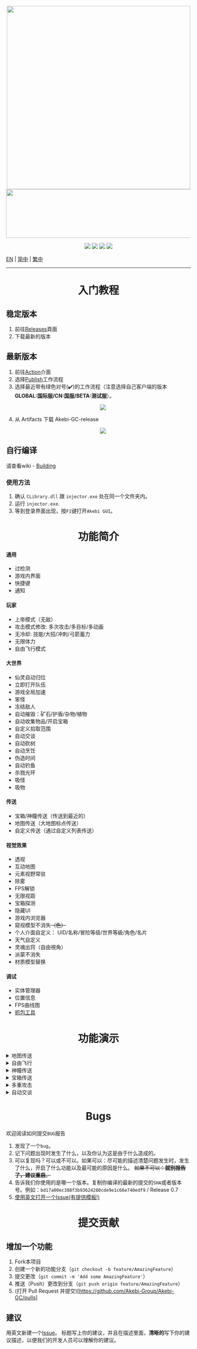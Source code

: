 <p align="center">
  <a href="#"><img width="500" height="500" src="https://user-images.githubusercontent.com/67109235/176832758-7089defd-0edd-4c7a-bd69-60eeef99dca7.png"></a>
  <a href="#"><img width="690" height="133" src="https://user-images.githubusercontent.com/67109235/176832764-471a6bd5-405f-43dd-97ec-c11997880993.png"></a>
</p>

<p align="center">
	<a href="https://github.com/Akebi-Group/Akebi-GC/releases/latest"><img src="https://img.shields.io/github/v/release/Akebi-Group/Akebi-GC?style=for-the-badge"></a>
	<a href="https://github.com/Akebi-Group/Akebi-GC/releases"><img src="https://img.shields.io/github/downloads/Akebi-Group/Akebi-GC/total.svg?style=for-the-badge"></a>
	<a href="https://github.com/Akebi-Group/Akebi-GC/graphs/contributors"><img src="https://img.shields.io/github/contributors/Akebi-Group/Akebi-GC?style=for-the-badge&color=red"></a>
	<a href="https://discord.gg/MmV8hNZB9S"><img src="https://img.shields.io/discord/440536354544156683?label=Discord&logo=discord&style=for-the-badge&color=blueviolet"></a>
</p>

[EN](README.md) | [简中](README_zh-Hans.md) | [繁中](README_zh-Hant.md)

---

<h1 align="center">入门教程</h1>

## 稳定版本
1. 前往[Releases](https://github.com/Akebi-Group/Akebi-GC/releases)頁面
1. 下载最新的版本

## 最新版本
1. 前往[Action](https://github.com/Akebi-Group/Akebi-GC/actions)介面
1. 选择[Publish](https://github.com/Akebi-Group/Akebi-GC/actions/workflows/main.yml)工作流程
1. 选择最近带有绿色对号(:heavy_check_mark:)的工作流程（注意选择自己客户端的版本 **GLOBAL:国际服/CN:国服/BETA:测试服**）。
	<p align="center">
	  <a href="#"><img src="https://user-images.githubusercontent.com/96950043/186429274-1e556c58-8027-4ec9-9c1d-3609c75aede4.png"></a>
	</p>
4. 从 Artifacts 下载 Akebi-GC-release
	<p align="center">
	  <a href="#"><img src="https://user-images.githubusercontent.com/96950043/186429302-7c7be3f6-df2f-4e49-9bb9-4a703c3491df.png"></a>
	</p>

## 自行编译
请查看wiki - [Building](https://github.com/Akebi-Group/Akebi-GC/wiki/Building%EF%BD%9C%E5%BB%BA%E7%BD%AE)

### 使用方法
1. 确认 `CLibrary.dll` 跟 `injector.exe` 处在同一个文件夹内。
2. 运行 `injector.exe`.
3. 等到登录界面出现，按`F1`键打开`Akebi GUI`。

<h1 align="center">功能简介</h1>

#### 通用
- 过检测
- 游戏内界面
- 快捷键
- 通知

#### 玩家
- 上帝模式（无敌）
- 攻击模式修改: 多次攻击/多目标/多动画
- 无冷却: 技能/大招/冲刺/弓箭蓄力
- 无限体力
- 自由飞行模式

#### 大世界
- 仙灵自动归位
- 立即打开队伍
- 游戏全局加速
- 笨怪
- 冻结敌人
- 自动摧毁：矿石/护盾/杂物/植物
- 自动收集物品/开启宝箱
- 自定义拾取范围
- 自动交谈
- 自动砍树
- 自动烹饪
- 伪造时间
- 自动钓鱼
- 杀戮光环
- 吸怪
- 吸物

#### 传送
- 宝箱/神瞳传送（传送到最近的）
- 地图传送（大地图标点传送）
- 自定义传送（通过自定义列表传送）

#### 视觉效果
- 透视
- 互动地图
- 元素视野常驻
- 除雾
- FPS解锁
- 无限视距
- 宝箱探测
- 隐藏UI
- 游戏内浏览器
- 窥视模型不消失~~（色）~~
- 个人介面自定义： UID/名称/冒险等级/世界等級/角色/名片
- 天气自定义
- 灵魂出窍（自由視角）
- 派蒙不消失
- 材质模型替换

#### 调试
- 实体管理器
- 位置信息
- FPS曲线图
- [抓包工具](https://github.com/Akebi-Group/Akebi-PacketSniffer)

<h1 align="center">功能演示</h1>

<details>
  <summary>地图传送</summary>
  <img src="https://github.com/CallowBlack/gif-demos/blob/main/genshin-cheat/map-teleport-demo.gif"/>
</details>
<details>
  <summary>自由飞行</summary>
  <img src="https://github.com/CallowBlack/gif-demos/blob/main/genshin-cheat/noclip-demo.gif"/>
</details>
<details>
  <summary>神瞳传送</summary>
  <img src="https://github.com/CallowBlack/gif-demos/blob/main/genshin-cheat/oculi-teleport-demo.gif"/>
</details>
<details>
  <summary>宝箱传送</summary>
  <img src="https://github.com/CallowBlack/gif-demos/blob/main/genshin-cheat/chest-teleport-demo.gif"/>
</details>
<details>
  <summary>多重攻击</summary>
  <img src="https://github.com/CallowBlack/gif-demos/blob/main/genshin-cheat/rapid-fire-demo.gif"/>
</details>
<details>
  <summary>自动交谈</summary>
  <img src="https://github.com/CallowBlack/gif-demos/blob/main/genshin-cheat/auto-talk-demo.gif"/>
</details>

<h1 align="center">Bugs</h1>

欢迎阅读如何提交`BUG`报告

1. 发现了一个`bug`。
2. 记下问题出现时发生了什么，以及你认为这是由于什么造成的。
3. 可以复现吗？可以或不可以。如果可以：尽可能的描述清楚问题发生时，发生了什么，开启了什么功能以及最可能的原因是什么。 ~~如果不可以：**就别报告了，建议重启**。~~
4. 告诉我们你使用的是哪一个版本。复制你编译的最新的提交的`SHA`或者版本号。例如：`bd17a00ec388f3b93624280cde9e1c66e740edf9` / Release 0.7
5. [使用英文打开一个Issue(有提供模板!)](https://github.com/Akebi-Group/Akebi-GC/issues)

<h1 align="center">提交贡献</h1>

## 增加一个功能
1. Fork本项目
1. 创建一个新的功能分支（`git checkout -b feature/AmazingFeature`）
1. 提交更改（`git commit -m 'Add some AmazingFeature'`）
1. 推送（Push）更改到分支（`git push origin feature/AmazingFeature`）
1. (打开 Pull Request 并提交)[https://github.com/Akebi-Group/Akebi-GC/pulls]

## 建议

用英文新建一个[Issue](https://github.com/Akebi-Group/Akebi-GC/issues)。
标题写上你的建议，并且在描述里面，**清晰的**写下你的建议描述，以便我们的开发人员可以理解你的建议。